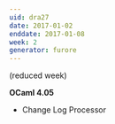 ```yaml
---
uid: dra27
date: 2017-01-02
enddate: 2017-01-08
week: 2
generator: furore
---
```


(reduced week)

**OCaml 4.05**
- Change Log Processor

